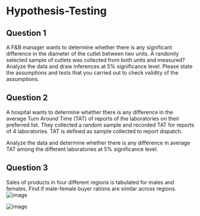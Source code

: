 # Hypothesis-Testing
## Question 1
A F&B manager wants to determine whether there is any significant difference in the diameter of the cutlet between two units. A randomly selected sample of cutlets was collected from both units and measured? Analyze the data and draw inferences at 5% significance level. Please state the assumptions and tests that you carried out to check validity of the assumptions.

## Question 2
   A hospital wants to determine whether there is any difference in the average Turn Around Time (TAT) of reports of the laboratories on their preferred list. They collected a random sample and recorded TAT for reports of 4 laboratories. TAT is defined as sample collected to report dispatch.
   
  Analyze the data and determine whether there is any difference in average TAT among the different laboratories at 5% significance level.

## Question 3
  Sales of products in four different regions is tabulated for males and females. Find if male-female buyer rations are similar across regions.
![image](https://user-images.githubusercontent.com/122975596/235348569-efe6a978-022b-4a5f-a188-d63a9455e89b.png)

![image](https://user-images.githubusercontent.com/122975596/235348673-abc3e34b-60c1-4aad-9f90-5517ffa12dbc.png)
